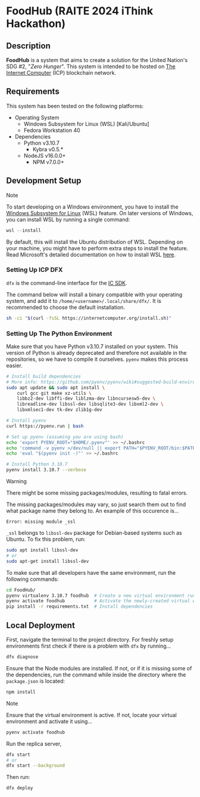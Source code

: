 # FoodHub (RAITE 2024 iThink Hackathon)

## Description

**FoodHub** is a system that aims to create a solution for the United Nation's
SDG #2, "_Zero Hunger_". This system is intended to be hosted on
[The Internet Computer](https://internetcomputer.org/) (ICP) blockchain network.

## Requirements

This system has been tested on the following platforms:

- Operating System
  - Windows Subsystem for Linux (WSL) [Kali/Ubuntu]
  - Fedora Workstation 40
- Dependencies
  - Python v3.10.7
    - Kybra v0.5.\*
  - NodeJS v16.0.0+
    - NPM v7.0.0+

## Development Setup

> [!NOTE]
>
> To start developing on a Windows environment, you have to install the
> [Windows Subsystem for Linux](https://learn.microsoft.com/en-us/windows/wsl/about)
> (WSL) feature. On later versions of Windows, you can install WSL by
> running a single command:
>
> ```powershell
> wsl --install
> ```
>
> By default, this will install the Ubuntu distribution of WSL. Depending
> on your machine, you might have to perform extra steps to install the
> feature. Read Microsoft's detailed documentation on how to install WSL [here](https://learn.microsoft.com/en-us/windows/wsl/install).

### Setting Up ICP DFX

`dfx` is the command-line interface for the [IC SDK](https://wiki.internetcomputer.org/wiki/Main_Page).

The command below will install a binary compatible with your operating system,
and add it to `/home/<username>/.local/share/dfx/`. It is recommended to
choose the default installation.

```bash
sh -ci "$(curl -fsSL https://internetcomputer.org/install.sh)"
```

### Setting Up The Python Environment

Make sure that you have Python v3.10.7 installed on your system. This version of
Python is already deprecated and therefore not available in the repositories,
so we have to compile it ourselves. `pyenv` makes this process easier.

```bash
# Install build dependencies
# More info: https://github.com/pyenv/pyenv/wiki#suggested-build-environment
sudo apt update && sudo apt install \
    curl gcc git make xz-utils \
    libbz2-dev libffi-dev liblzma-dev libncursesw5-dev \
    libreadline-dev libssl-dev libsqlite3-dev libxml2-dev \
    libxmlsec1-dev tk-dev zlib1g-dev

# Install pyenv
curl https://pyenv.run | bash

# Set up pyenv (assuming you are using bash)
echo 'export PYENV_ROOT="$HOME/.pyenv"' >> ~/.bashrc
echo 'command -v pyenv >/dev/null || export PATH="$PYENV_ROOT/bin:$PATH"' >> ~/.bashrc
echo 'eval "$(pyenv init -)"' >> ~/.bashrc

# Install Python 3.10.7
pyenv install 3.10.7 --verbose
```

> [!WARNING]
>
> There might be some missing packages/modules, resulting to fatal errors.
>
> The missing packages/modules may vary, so just search them out to find
> what package name they belong to. An example of this occurence is...
>
> ```text
> Error: missing module _ssl
> ```
>
> `_ssl` belongs to `libssl-dev` package for Debian-based systems such as
> Ubuntu. To fix this problem, run:
>
> ```bash
> sudo apt install libssl-dev
> # or
> sudo apt-get install libssl-dev
> ```

To make sure that all developers have the same environment, run the following commands:

```bash
cd FoodHub/
pyenv virtualenv 3.10.7 foodhub  # Create a new virtual environment running v3.10.7
pyenv activate foodhub           # Activate the newly-created virtual environment
pip install -r requirements.txt  # Install dependencies
```

## Local Deployment

First, navigate the terminal to the project directory. For freshly
setup environments first check if there is a problem with `dfx` by running...

```bash
dfx diagnose
```

Ensure that the Node modules are installed. If not, or if it is missing some
of the dependencies, run the command while inside the directory where the
`package.json` is located:

```bash
npm install
```

> [!NOTE]
> Ensure that the virtual environment is active.
> If not, locate your virtual environment and activate it using...
>
> ```bash
> pyenv activate foodhub
> ```

Run the replica server,

```bash
dfx start
# or
dfx start --background
```

Then run:

```bash
dfx deploy
```
